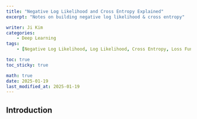 ```yaml
---
title: "Negative Log Likelihood and Cross Entropy Explained"
excerpt: "Notes on building negative log likelihood & cross entropy"

writer: Ji Kim
categories:
    - Deep Learning
tags:
    - [Negative Log Likelihood, Log Likelihood, Cross Entropy, Loss Function, Optimization]

toc: true
toc_sticky: true

math: true
date: 2025-01-19
last_modified_at: 2025-01-19
---
```


## Introduction

